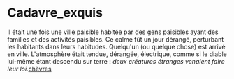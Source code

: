 # Cadavre_exquis

Il était une fois une ville paisible habitée par des gens paisibles ayant des familles et des activités paisibles. Ce calme fût un jour dérangé, perturbant les habitants dans leurs habitudes. Quelqu'un (ou quelque chose) est arrivé en ville. L'atmosphère était tendue, dérangée, électrique, comme si le diable lui-même étant descendu sur terre : _deux créatures étranges venaient faire leur loi._[chèvres](https://tenor.com/images/c7a4ecf4f06de18b05cf97ab7d37df01/tenor.gif?itemid=15040448)
